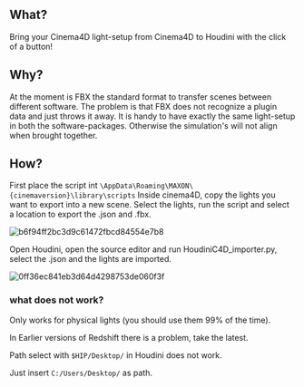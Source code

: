 ## What?

Bring your Cinema4D light-setup from Cinema4D to Houdini with the click of a button!
## Why?

At the moment is FBX the standard format to transfer scenes between different software. The problem is that FBX does not recognize a plugin data and just throws it away.
It is handy to have exactly the same light-setup in both the software-packages.
Otherwise the simulation's will not align  when brought together.
## How?

First place the script int `\AppData\Roaming\MAXON\{cinemaversion}\library\scripts`
Inside cinema4D, copy the lights you want to export into a new scene.
Select the lights, run the script and select a location to export the .json and .fbx.

![b6f94ff2bc3d9c61472fbcd84554e7b8](https://user-images.githubusercontent.com/44348300/49300374-59aad200-f4c2-11e8-99bd-6692a7d9fedb.png)

Open Houdini, open the source editor and run HoudiniC4D_importer.py, select the .json and the lights are imported.


![0ff36ec841eb3d64d4298753de060f3f](https://user-images.githubusercontent.com/44348300/47940627-8bdd0a00-deeb-11e8-89af-e0f9c20ff044.png)


### what does not work?

Only works for physical lights (you should use them 99% of the time).

In Earlier versions of Redshift there is a problem, take the latest.

Path select with ``$HIP/Desktop/`` in Houdini does not work.

Just insert ``C:/Users/Desktop/`` as path.
